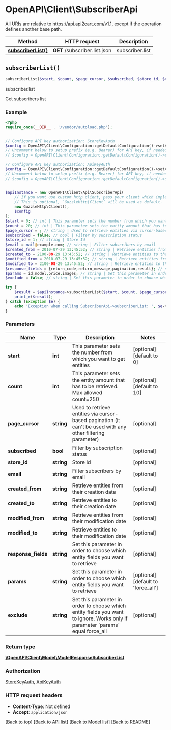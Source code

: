 # OpenAPI\Client\SubscriberApi

All URIs are relative to https://api.api2cart.com/v1.1, except if the operation defines another base path.

| Method | HTTP request | Description |
| ------------- | ------------- | ------------- |
| [**subscriberList()**](SubscriberApi.md#subscriberList) | **GET** /subscriber.list.json | subscriber.list |


## `subscriberList()`

```php
subscriberList($start, $count, $page_cursor, $subscribed, $store_id, $email, $created_from, $created_to, $modified_from, $modified_to, $response_fields, $params, $exclude): \OpenAPI\Client\Model\ModelResponseSubscriberList
```

subscriber.list

Get subscribers list

### Example

```php
<?php
require_once(__DIR__ . '/vendor/autoload.php');


// Configure API key authorization: StoreKeyAuth
$config = OpenAPI\Client\Configuration::getDefaultConfiguration()->setApiKey('x-store-key', 'YOUR_API_KEY');
// Uncomment below to setup prefix (e.g. Bearer) for API key, if needed
// $config = OpenAPI\Client\Configuration::getDefaultConfiguration()->setApiKeyPrefix('x-store-key', 'Bearer');

// Configure API key authorization: ApiKeyAuth
$config = OpenAPI\Client\Configuration::getDefaultConfiguration()->setApiKey('x-api-key', 'YOUR_API_KEY');
// Uncomment below to setup prefix (e.g. Bearer) for API key, if needed
// $config = OpenAPI\Client\Configuration::getDefaultConfiguration()->setApiKeyPrefix('x-api-key', 'Bearer');


$apiInstance = new OpenAPI\Client\Api\SubscriberApi(
    // If you want use custom http client, pass your client which implements `GuzzleHttp\ClientInterface`.
    // This is optional, `GuzzleHttp\Client` will be used as default.
    new GuzzleHttp\Client(),
    $config
);
$start = 0; // int | This parameter sets the number from which you want to get entities
$count = 20; // int | This parameter sets the entity amount that has to be retrieved. Max allowed count=250
$page_cursor = ; // string | Used to retrieve entities via cursor-based pagination (it can't be used with any other filtering parameter)
$subscribed = false; // bool | Filter by subscription status
$store_id = 1; // string | Store Id
$email = mail@example.com; // string | Filter subscribers by email
$created_from = 2010-07-29 13:45:52; // string | Retrieve entities from their creation date
$created_to = 2100-08-29 13:45:52; // string | Retrieve entities to their creation date
$modified_from = 2010-07-29 13:45:52; // string | Retrieve entities from their modification date
$modified_to = 2100-08-29 13:45:52; // string | Retrieve entities to their modification date
$response_fields = {return_code,return_message,pagination,result}; // string | Set this parameter in order to choose which entity fields you want to retrieve
$params = id,model,price,images; // string | Set this parameter in order to choose which entity fields you want to retrieve
$exclude = false; // string | Set this parameter in order to choose which entity fields you want to ignore. Works only if parameter `params` equal force_all

try {
    $result = $apiInstance->subscriberList($start, $count, $page_cursor, $subscribed, $store_id, $email, $created_from, $created_to, $modified_from, $modified_to, $response_fields, $params, $exclude);
    print_r($result);
} catch (Exception $e) {
    echo 'Exception when calling SubscriberApi->subscriberList: ', $e->getMessage(), PHP_EOL;
}
```

### Parameters

| Name | Type | Description  | Notes |
| ------------- | ------------- | ------------- | ------------- |
| **start** | **int**| This parameter sets the number from which you want to get entities | [optional] [default to 0] |
| **count** | **int**| This parameter sets the entity amount that has to be retrieved. Max allowed count&#x3D;250 | [optional] [default to 10] |
| **page_cursor** | **string**| Used to retrieve entities via cursor-based pagination (it can&#39;t be used with any other filtering parameter) | [optional] |
| **subscribed** | **bool**| Filter by subscription status | [optional] |
| **store_id** | **string**| Store Id | [optional] |
| **email** | **string**| Filter subscribers by email | [optional] |
| **created_from** | **string**| Retrieve entities from their creation date | [optional] |
| **created_to** | **string**| Retrieve entities to their creation date | [optional] |
| **modified_from** | **string**| Retrieve entities from their modification date | [optional] |
| **modified_to** | **string**| Retrieve entities to their modification date | [optional] |
| **response_fields** | **string**| Set this parameter in order to choose which entity fields you want to retrieve | [optional] |
| **params** | **string**| Set this parameter in order to choose which entity fields you want to retrieve | [optional] [default to &#39;force_all&#39;] |
| **exclude** | **string**| Set this parameter in order to choose which entity fields you want to ignore. Works only if parameter &#x60;params&#x60; equal force_all | [optional] |

### Return type

[**\OpenAPI\Client\Model\ModelResponseSubscriberList**](../Model/ModelResponseSubscriberList.md)

### Authorization

[StoreKeyAuth](../../README.md#StoreKeyAuth), [ApiKeyAuth](../../README.md#ApiKeyAuth)

### HTTP request headers

- **Content-Type**: Not defined
- **Accept**: `application/json`

[[Back to top]](#) [[Back to API list]](../../README.md#endpoints)
[[Back to Model list]](../../README.md#models)
[[Back to README]](../../README.md)
